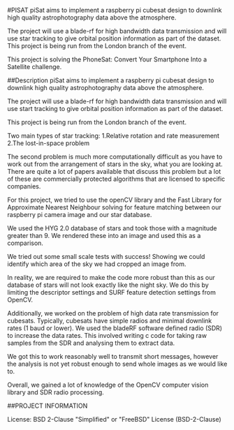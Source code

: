 #PISAT
piSat aims to implement a raspberry pi cubesat design to downlink high quality astrophotography data above the atmosphere.

 The project will use a blade-rf for high bandwidth data transmission and will use star tracking to give orbital position information as part of the dataset. This project is being run from the London branch of the event. 

This project is solving the PhoneSat: Convert Your Smartphone Into a Satellite challenge.

##Description
piSat aims to implement a raspberry pi cubesat design to downlink high quality astrophotography data above the atmosphere.

The project will use a blade-rf for high bandwidth data transmission and will use start tracking to give orbital position information as part of the dataset.

This project is being run from the London branch of the event.

Two main types of star tracking: 
1.Relative rotation and rate measurement 
2.The lost-in-space problem

The second problem is much more computationally difficult as you have to work out from the arrangement of stars in the sky, what you are looking at. There are quite a lot of papers available that discuss this problem but a lot of these are commercially protected algorithms that are licensed to specific companies.

For this project, we tried to use the openCV library and the Fast Library for Approximate Nearest Neighbour solving for feature matching between our raspberry pi camera image and our star database.

We used the HYG 2.0 database of stars and took those with a magnitude greater than 9. We rendered these into an image and used this as a comparison.

We tried out some small scale tests with success! Showing we could identify which area of the sky we had cropped an image from.

In reality, we are required to make the code more robust than this as our database of stars will not look exactly like the night sky. We do this by limiting the descriptor settings and SURF feature detection settings from OpenCV.

Additionally, we worked on the problem of high data rate transmission for cubesats. Typically, cubesats have simple radios and minimal downlink rates (1 baud or lower). We used the bladeRF software defined radio (SDR) to increase the data rates. This involved writing c code for taking raw samples from the SDR and analysing them to extract data.

We got this to work reasonably well to transmit short messages, however the analysis is not yet robust enough to send whole images as we would like to.

Overall, we gained a lot of knowledge of the OpenCV computer vision library and SDR radio processing.


##PROJECT INFORMATION

License: BSD 2-Clause "Simplified" or "FreeBSD" License (BSD-2-Clause)


